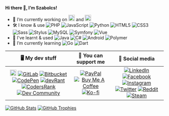 **Hi there :wave:, I’m Szabolcs!**

- :telescope: I’m currently working on
[<img src="https://gazmag.hu/icon/logo-long.svg" alt="GazMag" height="20">](https://gazmag.hu) and
[<img src="https://tezis.hu/assets/img/logo-long.svg" alt="GazMag" height="20">](https://tezis.hu)
- :hammer_and_wrench: I know & use
![PHP](https://img.shields.io/badge/-PHP-777BB4?logo=php&logoColor=white)
![JavaScript](https://img.shields.io/badge/-JavaScript-F7DF1E?logo=javascript&logoColor=black)
![Python](https://img.shields.io/badge/-Python-3776AB?logo=python&logoColor=white)
![HTML5](https://img.shields.io/badge/-HTML5-E34F26?logo=html5&logoColor=white)
![CSS3](https://img.shields.io/badge/-CSS3-1572B6?logo=css3&logoColor=white)
![Sass](https://img.shields.io/badge/-Sass-C69?logo=sass&logoColor=white)
![Stylus](https://img.shields.io/badge/-Stylus-333?logo=stylus&logoColor=white)
![MySQL](https://img.shields.io/badge/-MySQL-4479A1?logo=mysql&logoColor=white)
![Symfony](https://img.shields.io/badge/-Symfony-black?logo=symfony&logoColor=white)
![Vue](https://img.shields.io/badge/-Vue-4FC08D?logo=vue.js&logoColor=white)
- :thought_balloon: I've learnt & used
![Java](https://img.shields.io/badge/-Java-007396?logo=java&logoColor=white)
![C#](https://img.shields.io/badge/-C%23-239120?logo=c-sharp&logoColor=white)
![Android](https://img.shields.io/badge/-Android-3DDC84?logo=android&logoColor=white)
![Polymer](https://img.shields.io/badge/-Polymer-FF4470?logo=polymer-project&logoColor=white)
- :seedling: I’m currently learning
![Go](https://img.shields.io/badge/-Go-00ADD8?logo=go&logoColor=white)
![Dart](https://img.shields.io/badge/-Dart-0175C2?logo=dart&logoColor=white)

| :desktop_computer: My dev stuff | :money_with_wings: You can support me | :busts_in_silhouette: Social media |
|:-:|:-:|:-:|
| [<img src="https://shadesoft.dev/logo-square.svg" alt="ShadeSoft" height="20">](https://shadesoft.dev) [![GitLab](https://img.shields.io/badge/-GitLab-FCA121?logo=gitlab&logoColor=white)](https://gitlab.com/d3vy) [![Bitbucket](https://img.shields.io/badge/-Bitbucket-0052CC?logo=bitbucket&logoColor=white)](https://bitbucket.org/d3vy) [![CodePen](https://img.shields.io/badge/-CodePen-black?logo=codepen&logoColor=white)](https://codepen.io/d3vy) [![devRant](https://img.shields.io/badge/-devRant-F99A66?logo=devrant&logoColor=white)](https://devrant.com/users/arnyek) [![CodersRank](https://img.shields.io/badge/-CodersRank-67A4AC?logo=codersrank&logoColor=white)](https://profile.codersrank.io/user/d3vy) [![Dev Community](https://img.shields.io/badge/-Dev%20Community-0A0A0A?logo=dev.to&logoColor=white)](https://dev.to/d3vy) | [![PayPal](https://img.shields.io/badge/-PayPal-00457C?logo=paypal&logoColor=white)](https://paypal.me/ShadeSoft) [![Buy Me A Coffee](https://img.shields.io/badge/-Buy%20Me%20A%20Coffee-FD0?logo=buy-me-a-coffee&logoColor=black)](https://www.buymeacoffee.com/ShadeSoft) [![Ko-fi](https://img.shields.io/badge/-Ko--fi-F16061?logo=ko-fi&logoColor=white)](https://ko-fi.com/arnyek) | [![LinkedIn](https://img.shields.io/badge/-LinkedIn-0077B5?logo=linkedin&logoColor=white)](https://www.linkedin.com/in/suranyi91) [![Facebook](https://img.shields.io/badge/-Facebook-1877F2?logo=facebook&logoColor=white)](https://www.facebook.com/1arnyek) [![Instagram](https://img.shields.io/badge/-Instagram-E4405F?logo=instagram&logoColor=white)](https://www.instagram.com/1arnyek) [![Twitter](https://img.shields.io/badge/-Twitter-1DA1F2?logo=twitter&logoColor=white)](https://twitter.com/1arnyek) [![Reddit](https://img.shields.io/badge/-Reddit-FF4500?logo=reddit&logoColor=white)](https://www.reddit.com/user/1arnyek) [![Steam](https://img.shields.io/badge/-Steam-black?logo=steam&logoColor=white)](https://steamcommunity.com/id/1arnyek) |

[![GitHub Stats](https://github-readme-stats.vercel.app/api?username=d3vy&count_private=true&show_icons=true&theme=onedark)](https://github.com/anuraghazra/github-readme-stats)
[![GitHub Trophies](https://github-profile-trophy.vercel.app/?username=d3vy&rank=SSS,SS,S,AAA,AA,A&theme=onedark)](https://github.com/ryo-ma/github-profile-trophy)
